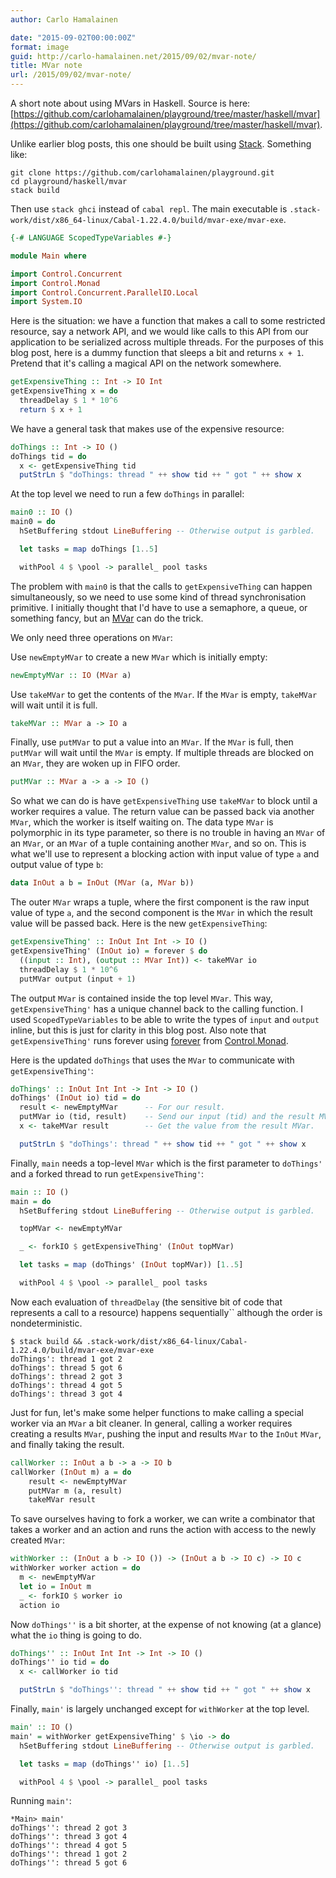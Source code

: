 ```yaml
---
author: Carlo Hamalainen

date: "2015-09-02T00:00:00Z"
format: image
guid: http://carlo-hamalainen.net/2015/09/02/mvar-note/
title: MVar note
url: /2015/09/02/mvar-note/
---
```


A short note about using MVars in Haskell. Source is here: [https://github.com/carlohamalainen/playground/tree/master/haskell/mvar](https://github.com/carlohamalainen/playground/tree/master/haskell/mvar).

Unlike earlier blog posts, this one should be built using [Stack](https://github.com/commercialhaskell/stack).
Something like:

```
git clone https://github.com/carlohamalainen/playground.git
cd playground/haskell/mvar
stack build
```

Then use ``stack ghci`` instead of ``cabal repl``. The main executable is ``.stack-work/dist/x86_64-linux/Cabal-1.22.4.0/build/mvar-exe/mvar-exe``.

```haskell
{-# LANGUAGE ScopedTypeVariables #-}

module Main where

import Control.Concurrent
import Control.Monad
import Control.Concurrent.ParallelIO.Local
import System.IO
```

Here is the situation: we have a function that makes a call to some
restricted resource, say a network API, and we would like calls to this
API from our application to be serialized across multiple threads.
For the purposes of this blog post, here is a dummy function that
sleeps a bit and returns ``x + 1``. Pretend that it's calling
a magical API on the network somewhere.

```haskell
getExpensiveThing :: Int -> IO Int
getExpensiveThing x = do
  threadDelay $ 1 * 10^6
  return $ x + 1
```

We have a general task that makes use of the expensive resource:

```haskell
doThings :: Int -> IO ()
doThings tid = do
  x <- getExpensiveThing tid
  putStrLn $ "doThings: thread " ++ show tid ++ " got " ++ show x
```

At the top level we need to run a few ``doThings`` in parallel:

```haskell
main0 :: IO ()
main0 = do
  hSetBuffering stdout LineBuffering -- Otherwise output is garbled.

  let tasks = map doThings [1..5]

  withPool 4 $ \pool -> parallel_ pool tasks
```

The problem with ``main0`` is that the calls to ``getExpensiveThing`` can happen simultaneously, so we need to use some kind of thread synchronisation primitive. I initially thought that I'd have to use a semaphore, a queue, or something fancy, but an [MVar](http://hackage.haskell.org/package/base-4.8.1.0/docs/Control-Concurrent-MVar.html#t:MVar) can do the trick.

We only need three operations on ``MVar``:

Use ``newEmptyMVar`` to create a new ``MVar`` which is initially empty:

```haskell
newEmptyMVar :: IO (MVar a)
```

Use ``takeMVar`` to get the contents of the ``MVar``. If the ``MVar`` is empty, ``takeMVar`` will wait until it is full.

```haskell
takeMVar :: MVar a -> IO a
```

Finally, use ``putMVar`` to put a value into an ``MVar``. If the ``MVar`` is full, then ``putMVar`` will wait
until the ``MVar`` is empty. If multiple threads are blocked on an ``MVar``, they are woken up in FIFO order.

```haskell
putMVar :: MVar a -> a -> IO ()
```

So what we can do is have ``getExpensiveThing`` use ``takeMVar`` to block until a worker requires a value. The return value can be passed back via another ``MVar``, which the worker is itself waiting on. The data type ``MVar`` is polymorphic in its type parameter, so there is no trouble
in having an ``MVar`` of an ``MVar``, or an ``MVar`` of a tuple containing another ``MVar``, and so on. This is what we'll use to represent a blocking action with input value of type ``a`` and output value of type ``b``:

```haskell
data InOut a b = InOut (MVar (a, MVar b))
```

The outer ``MVar`` wraps a tuple, where the first component is the raw input value of type ``a``, and the
second component is the ``MVar`` in which the result value will be passed back. Here is the new ``getExpensiveThing``:

```haskell
getExpensiveThing' :: InOut Int Int -> IO ()
getExpensiveThing' (InOut io) = forever $ do
  ((input :: Int), (output :: MVar Int)) <- takeMVar io
  threadDelay $ 1 * 10^6
  putMVar output (input + 1)
```

The output ``MVar`` is contained inside the
top level ``MVar``. This way, ``getExpensiveThing'``
has a unique channel back to the calling function. I used ``ScopedTypeVariables`` to be able to write the types of ``input`` and ``output`` inline, but this is just for clarity in this blog post. Also note that ``getExpensiveThing'`` runs forever using [forever](http://hackage.haskell.org/package/base-4.8.1.0/docs/Control-Monad.html#v:forever) from [Control.Monad](http://hackage.haskell.org/package/base-4.8.1.0/docs/Control-Monad.html).

Here is the updated ``doThings`` that uses the ``MVar`` to communicate with ``getExpensiveThing'``:

```haskell
doThings' :: InOut Int Int -> Int -> IO ()
doThings' (InOut io) tid = do
  result <- newEmptyMVar      -- For our result.
  putMVar io (tid, result)    -- Send our input (tid) and the result MVar.
  x <- takeMVar result        -- Get the value from the result MVar.

  putStrLn $ "doThings': thread " ++ show tid ++ " got " ++ show x
```

Finally, ``main`` needs a top-level ``MVar`` which is the first parameter to ``doThings'``
and a forked thread to run ``getExpensiveThing'``:

```haskell
main :: IO ()
main = do
  hSetBuffering stdout LineBuffering -- Otherwise output is garbled.

  topMVar <- newEmptyMVar

  _ <- forkIO $ getExpensiveThing' (InOut topMVar)

  let tasks = map (doThings' (InOut topMVar)) [1..5]

  withPool 4 $ \pool -> parallel_ pool tasks
```

Now each evaluation of ``threadDelay`` (the sensitive bit of code that represents a call to a resource) happens sequentially`` although the order is nondeterministic.

```shell-session
$ stack build && .stack-work/dist/x86_64-linux/Cabal-1.22.4.0/build/mvar-exe/mvar-exe
doThings': thread 1 got 2
doThings': thread 5 got 6
doThings': thread 2 got 3
doThings': thread 4 got 5
doThings': thread 3 got 4
```

Just for fun, let's make some helper functions to make calling a special worker via an ``MVar`` a bit cleaner. In general,
calling a worker requires creating a results ``MVar``, pushing the input and results ``MVar`` to the ``InOut`` ``MVar``,
and finally taking the result.

```haskell
callWorker :: InOut a b -> a -> IO b
callWorker (InOut m) a = do
    result <- newEmptyMVar
    putMVar m (a, result)
    takeMVar result
```

To save ourselves having to fork a worker, we can write a
combinator that takes a worker and an action and runs the action with
access to the newly created ``MVar``:

```haskell
withWorker :: (InOut a b -> IO ()) -> (InOut a b -> IO c) -> IO c
withWorker worker action = do
  m <- newEmptyMVar
  let io = InOut m
  _ <- forkIO $ worker io
  action io
```

Now ``doThings''`` is a bit shorter, at the expense of not knowing (at a glance) what the ``io`` thing is going to do.

```haskell
doThings'' :: InOut Int Int -> Int -> IO ()
doThings'' io tid = do
  x <- callWorker io tid

  putStrLn $ "doThings'': thread " ++ show tid ++ " got " ++ show x
```

Finally, ``main'`` is largely unchanged except for ``withWorker`` at the top level.

```haskell
main' :: IO ()
main' = withWorker getExpensiveThing' $ \io -> do
  hSetBuffering stdout LineBuffering -- Otherwise output is garbled.

  let tasks = map (doThings'' io) [1..5]

  withPool 4 $ \pool -> parallel_ pool tasks
```

Running ``main'``:

```
*Main> main'
doThings'': thread 2 got 3
doThings'': thread 3 got 4
doThings'': thread 4 got 5
doThings'': thread 1 got 2
doThings'': thread 5 got 6
```
